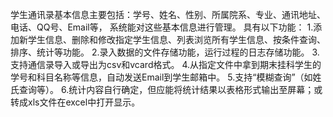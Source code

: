 学生通讯录基本信息主要包括：学号、姓名、性别、所属院系、专业、通讯地址、电话、QQ号、Email等，
系统能对这些基本信息进行管理。
具有以下功能： 
1.添加新学生信息、删除和修改指定学生信息、列表浏览所有学生信息、按条件查询、排序、统计等功能。
2.录入数据的文件存储功能，运行过程的日志存储功能。
3.支持通信录导入或导出为csv和vcard格式。
4.从指定文件中拿到期末挂科学生的学号和科目名称等信息，自动发送Email到学生邮箱中。
5.支持“模糊查询”（如姓氏查询等）。
6.统计内容自行确定，但应能将统计结果以表格形式输出至屏幕；或转成xls文件在excel中打开显示。